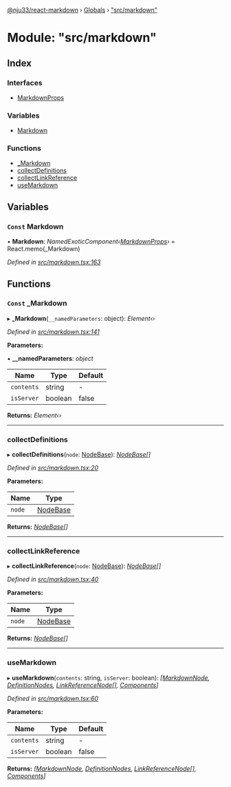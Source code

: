 [@nju33/react-markdown](../README.md) › [Globals](../globals.md) › ["src/markdown"](_src_markdown_.md)

# Module: "src/markdown"

## Index

### Interfaces

* [MarkdownProps](../interfaces/_src_markdown_.markdownprops.md)

### Variables

* [Markdown](_src_markdown_.md#const-markdown)

### Functions

* [_Markdown](_src_markdown_.md#const-_markdown)
* [collectDefinitions](_src_markdown_.md#collectdefinitions)
* [collectLinkReference](_src_markdown_.md#collectlinkreference)
* [useMarkdown](_src_markdown_.md#usemarkdown)

## Variables

### `Const` Markdown

• **Markdown**: *NamedExoticComponent‹[MarkdownProps](../interfaces/_src_markdown_.markdownprops.md)›* = React.memo(_Markdown)

*Defined in [src/markdown.tsx:163](https://github.com/nju33/react-markdown/blob/7fe748e/src/markdown.tsx#L163)*

## Functions

### `Const` _Markdown

▸ **_Markdown**(`__namedParameters`: object): *Element‹›*

*Defined in [src/markdown.tsx:141](https://github.com/nju33/react-markdown/blob/7fe748e/src/markdown.tsx#L141)*

**Parameters:**

▪ **__namedParameters**: *object*

Name | Type | Default |
------ | ------ | ------ |
`contents` | string | - |
`isServer` | boolean | false |

**Returns:** *Element‹›*

___

###  collectDefinitions

▸ **collectDefinitions**(`node`: [NodeBase](../interfaces/_src_interfaces_.nodebase.md)): *[NodeBase](../interfaces/_src_interfaces_.nodebase.md)[]*

*Defined in [src/markdown.tsx:20](https://github.com/nju33/react-markdown/blob/7fe748e/src/markdown.tsx#L20)*

**Parameters:**

Name | Type |
------ | ------ |
`node` | [NodeBase](../interfaces/_src_interfaces_.nodebase.md) |

**Returns:** *[NodeBase](../interfaces/_src_interfaces_.nodebase.md)[]*

___

###  collectLinkReference

▸ **collectLinkReference**(`node`: [NodeBase](../interfaces/_src_interfaces_.nodebase.md)): *[NodeBase](../interfaces/_src_interfaces_.nodebase.md)[]*

*Defined in [src/markdown.tsx:40](https://github.com/nju33/react-markdown/blob/7fe748e/src/markdown.tsx#L40)*

**Parameters:**

Name | Type |
------ | ------ |
`node` | [NodeBase](../interfaces/_src_interfaces_.nodebase.md) |

**Returns:** *[NodeBase](../interfaces/_src_interfaces_.nodebase.md)[]*

___

###  useMarkdown

▸ **useMarkdown**(`contents`: string, `isServer`: boolean): *[[MarkdownNode](../interfaces/_src_interfaces_.markdownnode.md), [DefinitionNodes](_src_interfaces_.md#definitionnodes), [LinkReferenceNode](../interfaces/_src_interfaces_.linkreferencenode.md)[], [Components](../interfaces/_src_renderer_.components.md)]*

*Defined in [src/markdown.tsx:60](https://github.com/nju33/react-markdown/blob/7fe748e/src/markdown.tsx#L60)*

**Parameters:**

Name | Type | Default |
------ | ------ | ------ |
`contents` | string | - |
`isServer` | boolean | false |

**Returns:** *[[MarkdownNode](../interfaces/_src_interfaces_.markdownnode.md), [DefinitionNodes](_src_interfaces_.md#definitionnodes), [LinkReferenceNode](../interfaces/_src_interfaces_.linkreferencenode.md)[], [Components](../interfaces/_src_renderer_.components.md)]*
